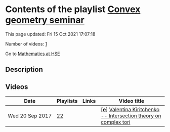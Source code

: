 # Contents of the playlist [Convex geometry seminar](https://www.youtube.com/playlist?list=PLq3E5oubNNoCFBGEyH5i1Evzwe3mqX1T5)

This page updated: Fri 15 Oct 2021 17:07:18

Number of videos: [1](#videos)

Go to [Mathematics at HSE](../README.md)

## Description



## Videos

|Date|Playlists|Links|Video title|
|---|---|---|---|
| Wed&nbsp;20&nbsp;Sep&nbsp;2017 | [22](../playlists/22 "Convex geometry seminar") |  | [[**e**](https://studio.youtube.com/video/w8WyznQjMSg/edit "Edit")] [Valentina Kiritchenko -- Intersection theory on complex tori](https://www.youtube.com/watch?v=w8WyznQjMSg&list=PLq3E5oubNNoCFBGEyH5i1Evzwe3mqX1T5 "In the 19th century, Chasles, Schubert and others obtained many spectacular results in enumerative geometry by heuristic methods (calculus of conditions or Schubert calculus). In the 20th century, their results were justified using intersection theory. In particular, De Concini and Procesi developed the concept of the ring of conditions for (possibly) non-compact homogeneous varieties. I will define the ring of conditions and describe its applications to some classical problems of enumerative geometry. The main examples will be complex tori and Grassmannians.") |
